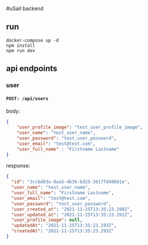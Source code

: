 #uSail backend
## run
```
docker-compose up -d
npm install
npm run dev  
```

## api endpoints
### user
#### ```POST: /api/users```
body:
```json
{
    "user_profile_image": "test_user_profile_image",
    "user_name": "test_user_name",
    "user_password": "test_user_password",
    "user_email": "test@test.com",
    "user_full_name" : "Firstname Lastname"
}
```
response:
```json
{
  "id": "3ccbd83a-8aa5-4b36-bd25-3617fd406b1e",
  "user_name": "test_user_name",
  "user_full_name": "Firstname Lastname",
  "user_email": "test@test.com",
  "user_password": "test_user_password",
  "user_created_at": "2021-11-25T13:35:23.290Z",
  "user_updated_at": "2021-11-25T13:35:23.291Z",
  "user_profile_image": null,
  "updatedAt": "2021-11-25T13:35:23.293Z",
  "createdAt": "2021-11-25T13:35:23.293Z"
}
```